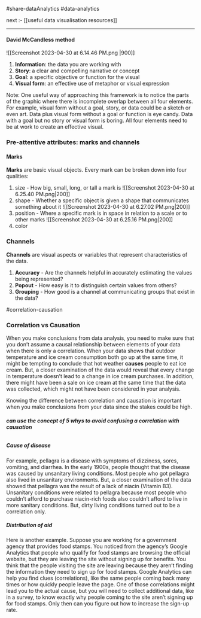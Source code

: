 #share-dataAnalytics 
#data-analytics 

next :- [[useful data visualisation resources]] 

----

#### David McCandless method


![[Screenshot 2023-04-30 at 6.14.46 PM.png |900]]
1.  **Information**: the data you are working with
2.  **Story**: a clear and compelling narrative or concept
3.  **Goal**: a specific objective or function for the visual
4.  **Visual form**: an effective use of metaphor or visual expression

Note: One useful way of approaching this framework is to notice the parts of the graphic where there is incomplete overlap between all four elements. For example, visual form without a goal, story, or data could be a sketch or even art. Data plus visual form without a goal or function is eye candy. Data with a goal but no story or visual form is boring. All four elements need to be at work to create an effective visual.


### Pre-attentive attributes: marks and channels

#### Marks
**Marks** are basic visual objects. Every mark can be broken down into four qualities:
1. size - How big, small, long, or tall a mark is
![[Screenshot 2023-04-30 at 6.25.40 PM.png|200]]
3. shape - Whether a specific object is given a shape that communicates something about it
![[Screenshot 2023-04-30 at 6.27.02 PM.png|200]]
4. position -  Where a specific mark is in space in relation to a scale or to other marks
![[Screenshot 2023-04-30 at 6.25.16 PM.png|200]]
5. color

### Channels 
**Channels** are visual aspects or variables that represent characteristics of the data.

1. **Accuracy** - Are the channels helpful in accurately estimating the values being represented?
2. **Popout** - How easy is it to distinguish certain values from others?
3. **Grouping** - How good is a channel at communicating groups that exist in the data?


#correlation-causation
### Correlation vs Causation 

When you make conclusions from data analysis, you need to make sure that you don’t assume a causal relationship between elements of your data when there is only a correlation. When your data shows that outdoor temperature and ice cream consumption both go up at the same time, it might be tempting to conclude that hot weather **causes** people to eat ice cream. But, a closer examination of the data would reveal that every change in temperature doesn’t lead to a change in ice cream purchases. In addition, there might have been a sale on ice cream at the same time that the data was collected, which might not have been considered in your analysis. 

Knowing the difference between correlation and causation is important when you make conclusions from your data since the stakes could be high.

###### **can use the concept of 5 whys to avoid confusing a correlation with causation** 

##### **Cause of disease**

For example, pellagra is a disease with symptoms of dizziness, sores, vomiting, and diarrhea. In the early 1900s, people thought that the disease was caused by unsanitary living conditions. Most people who got pellagra also lived in unsanitary environments. But, a closer examination of the data showed that pellagra was the result of a lack of niacin (Vitamin B3). Unsanitary conditions were related to pellagra because most people who couldn’t afford to purchase niacin-rich foods also couldn’t afford to live in more sanitary conditions. But, dirty living conditions turned out to be a correlation only.

##### **Distribution of aid**

Here is another example. Suppose you are working for a government agency that provides food stamps. You noticed from the agency’s Google Analytics that people who qualify for food stamps are browsing the official website, but they are leaving the site without signing up for benefits. You think that the people visiting the site are leaving because they aren’t finding the information they need to sign up for food stamps. Google Analytics can help you find clues (correlations), like the same people coming back many times or how quickly people leave the page. One of those correlations might lead you to the actual cause, but you will need to collect additional data, like in a survey, to know exactly why people coming to the site aren’t signing up for food stamps. Only then can you figure out how to increase the sign-up rate.